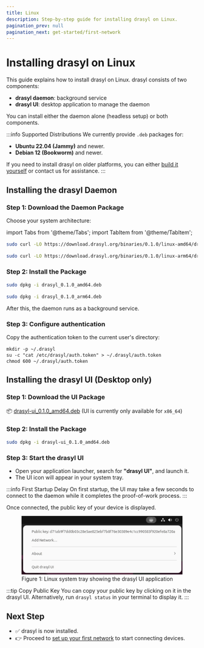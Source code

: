 ```yaml
---
title: Linux
description: Step-by-step guide for installing drasyl on Linux.
pagination_prev: null
pagination_next: get-started/first-network
---
```


# Installing drasyl on Linux

This guide explains how to install drasyl on Linux. drasyl consists of two components:

* **drasyl daemon**: background service
* **drasyl UI**: desktop application to manage the daemon

You can install either the daemon alone (headless setup) or both components.

:::info Supported Distributions
We currently provide `.deb` packages for:
* **Ubuntu 22.04 (Jammy)** and newer.
* **Debian 12 (Bookworm)** and newer.

If you need to install drasyl on older platforms, you can either [build it yourself](https://github.com/drasyl/drasyl-rs/blob/master/drasyl-sdn/README.md) or contact us for assistance.
:::

## Installing the drasyl Daemon

### Step 1: Download the Daemon Package

Choose your system architecture:

import Tabs from '@theme/Tabs';
import TabItem from '@theme/TabItem';

<Tabs groupId="architecture">
  <TabItem value="amd64" label="x86_64" default>

```bash
sudo curl -LO https://download.drasyl.org/binaries/0.1.0/linux-amd64/drasyl_0.1.0_amd64.deb
```

  </TabItem>
  <TabItem value="arm64" label="ARM64">

```bash
sudo curl -LO https://download.drasyl.org/binaries/0.1.0/linux-arm64/drasyl_0.1.0_arm64.deb
```

  </TabItem>
</Tabs>

### Step 2: Install the Package

<Tabs groupId="architecture">
  <TabItem value="amd64" label="x86_64" default>

```bash
sudo dpkg -i drasyl_0.1.0_amd64.deb
```

  </TabItem>
  <TabItem value="arm64" label="ARM64">

```bash
sudo dpkg -i drasyl_0.1.0_arm64.deb
```

  </TabItem>
</Tabs>

After this, the daemon runs as a background service.

### Step 3: Configure authentication

Copy the authentication token to the current user's directory:
   
```
mkdir -p ~/.drasyl
su -c "cat /etc/drasyl/auth.token" > ~/.drasyl/auth.token
chmod 600 ~/.drasyl/auth.token
```

## Installing the drasyl UI (Desktop only)

### Step 1: Download the UI Package

<Tabs groupId="architecture">
  <TabItem value="amd64" label="x86_64" default>

📦 [drasyl-ui_0.1.0_amd64.deb](https://download.drasyl.org/binaries/0.1.0/linux-amd64/drasyl-ui_0.1.0_amd64.deb) (UI is currently only available for `x86_64`)

  </TabItem>
</Tabs>

### Step 2: Install the Package

<Tabs groupId="architecture">
  <TabItem value="amd64" label="x86_64" default>

   ```bash
   sudo dpkg -i drasyl-ui_0.1.0_amd64.deb
   ```

  </TabItem>
</Tabs>

### Step 3: Start the drasyl UI

* Open your application launcher, search for **"drasyl UI"**, and launch it.
* The UI icon will appear in your system tray.

:::info First Startup Delay
On first startup, the UI may take a few seconds to connect to the daemon while it completes the proof-of-work process.
:::

Once connected, the public key of your device is displayed.

<figure style={{ textAlign: 'center' }}>
  <img
    src="/img/linux-systray.png"
    alt="Linux system tray showing the drasyl UI application"
    style={{
      maxWidth: '600px',
      width: '100%',
      boxShadow: '0 4px 16px rgba(0, 0, 0, 0.15)',
      margin: '1rem auto'
    }}
  />
  <figcaption style={{ textAlign: 'center', color: '#666' }}>
    Figure 1: Linux system tray showing the drasyl UI application
  </figcaption>
</figure>

:::tip Copy Public Key
You can copy your public key by clicking on it in the drasyl UI.
Alternatively, run `drasyl status` in your terminal to display it.
:::

## Next Step

* ✅ drasyl is now installed.
* 👉 Proceed to [set up your first network](../first-network.mdx) to start connecting devices.
